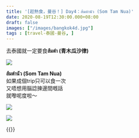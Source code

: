 ```yaml
---
title: '[趁熱食，曼谷！] Day4：ส้มตำนัว (Som Tam Nua)'
date: 2020-08-19T12:30:00.000+08:00
draft: false
images: ["/images/bangkok4d.jpg"]
tags : [travel-泰國-曼谷, ]
---
```


去泰國就一定要食**ส้มตำ (青木瓜沙律)**  

![](/images/bangkok4d1.jpg)

**ส้มตำนัว (Som Tam Nua)**  
如果成個trip只可以食一次  
又唔想用腦諗揀邊間嘅話  
就嚟呢度啦～

![](/images/bangkok4d2.jpg)



![](/images/bangkok4d3.jpg)



{{<bangkok>}}
